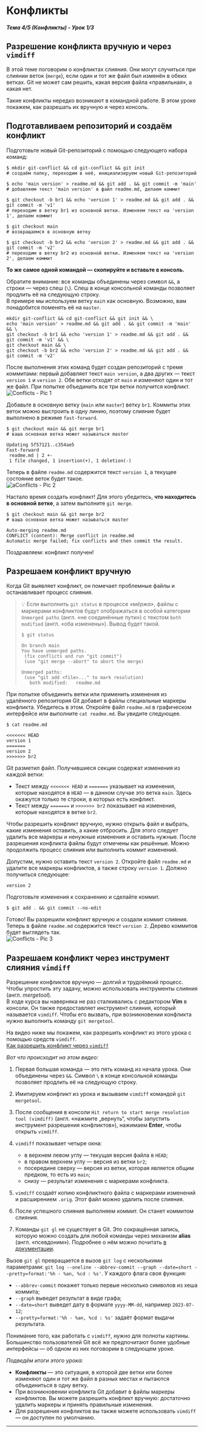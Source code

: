 # Конфликты  

__*Тема 4/5 (Конфликты) - Урок 1/3*__  

## Разрешение конфликта вручную и через `vimdiff`  

В этой теме поговорим о конфликтах слияния. Они могут случиться при слиянии веток (`merge`), если один и тот же файл был изменён в обеих ветках. Git не может сам решить, какая версия файла «правильная», а какая нет.  

Такие конфликты нередко возникают в командной работе. В этом уроке покажем, как разрешать их вручную и через консоль.  

## Подготавливаем репозиторий и создаём конфликт  

Подготовьте новый Git-репозиторий с помощью следующего набора команд:  

```text
$ mkdir git-conflict && cd git-conflict && git init
# создаём папку, переходим в неё, инициализируем новый Git-репозиторий

$ echo 'main version' > readme.md && git add . && git commit -m 'main'
# добавляем текст 'main version' в файл readme.md, делаем коммит

$ git checkout -b br1 && echo 'version 1' > readme.md && git add . && git commit -m 'v1'
# переходим в ветку br1 из основной ветки. Изменяем текст на 'version 1', делаем коммит

$ git checkout main
# возвращаемся в основную ветку

$ git checkout -b br2 && echo 'version 2' > readme.md && git add . && git commit -m 'v2'
# переходим в ветку br2 из основной ветки. Изменяем текст на 'version 2', делаем коммит 
```

__То же самое одной командой — скопируйте и вставьте в консоль.__

Обратите внимание: все команды объединены через символ `&&`, а строки — через слеш (`\`). Слеш в конце консольной команды позволяет продлить её на следующую строку.  
В примере мы используем ветку `mai`n как основную. Возможно, вам понадобится поменять её на `master`.  

```text
mkdir git-conflict && cd git-conflict && git init && \
echo 'main version' > readme.md && git add . && git commit -m 'main' && \
git checkout -b br1 && echo 'version 1' > readme.md && git add . && git commit -m 'v1' && \
git checkout main && \
git checkout -b br2 && echo 'version 2' > readme.md && git add . && git commit -m 'v2' 
```

После выполнения этих команд будет создан репозиторий с тремя коммитами: первый добавляет текст `main version`, а два других — текст `version 1` и `version 2`. Обе ветки отходят от `main` и изменяют один и тот же файл. При попытке объединить все три ветки получится конфликт.  
![Conflicts - Pic 1](pics/conflicts_pic1.png)

Добавьте в основную ветку (`main` или `master`) ветку `br1`. Коммиты этих веток можно выстроить в одну линию, поэтому слияние будет выполнено в режиме `fast-forward`.  

```text
$ git checkout main && git merge br1
# ваша основная ветка может называться master

Updating 5f57121..c354ae5
Fast-forward
 readme.md | 2 +-
 1 file changed, 1 insertion(+), 1 deletion(-) 
```

Теперь в файле `readme.md` содержится текст `version 1`, а текущее состояние веток будет такое.  
![aConflicts - Pic 2](pics/conflicts_pic2.png)

Настало время создать конфликт! Для этого убедитесь, __что находитесь в основной ветке__, а затем выполните `git merge`.  

```text
$ git checkout main && git merge br2
# ваша основная ветка может называться master

Auto-merging readme.md
CONFLICT (content): Merge conflict in readme.md
Automatic merge failed; fix conflicts and then commit the result. 
```

Поздравляем: конфликт получен!  

## Разрешаем конфликт вручную  

Когда Git выявляет конфликт, он помечает проблемные файлы и останавливает процесс слияния.  

> 💡 Если выполнить `git status` в процессе *«мёржа»*, файлы с маркерами конфликтов будут отображаться в особой категории `Unmerged paths` (англ. «не соединённые пути») с текстом `both modified` (англ. «оба изменены»). Вывод будет такой.   
>
>```text
>$ git status
>
>On branch main
>You have unmerged paths.
>  (fix conflicts and run "git commit")
>  (use "git merge --abort" to abort the merge)
>
>Unmerged paths:
>  (use "git add <file>..." to mark resolution)
>    both modified:   readme.md 
>```

При попытке объединить ветки или применить изменения из удалённого репозитория Git добавит в файлы специальные маркеры конфликта. Убедитесь в этом. Откройте файл `readme.md` в графическом интерфейсе или выполните `cat readme.md`. Вы увидите следующее.  

```text
$ cat readme.md   

<<<<<<< HEAD
version 1
=======
version 2
>>>>>>> br2 
```

Git разметил файл. Получившиеся секции содержат изменения из каждой ветки:  

- Текст между `<<<<<<< HEAD` и `=======` указывает на изменения, которые находятся в `HEAD` — в данном случае это ветка `main`. Здесь окажутся только те строки, в которых есть конфликт.  
- Текст между `=======` и `>>>>>>> br2` показывает на изменения, которые находятся в ветке `br2`.  

Чтобы разрешить конфликт вручную, нужно открыть файл и выбрать, какие изменения оставить, а какие отбросить. Для этого следует удалить все маркеры и ненужные изменения и оставить нужные. После разрешения конфликта файлы будут отмечены как решённые. Можно продолжить процесс слияния или выполнить коммит изменений.  

Допустим, нужно оставить текст `version 2`. Откройте файл `readme.md` и удалите все маркеры конфликтов, а также строку `version 1`. Должно получиться следующее:  

```text
version 2 
```

Подготовьте изменения к сохранению и сделайте коммит.  

```text
$ git add . && git commit --no-edit 
```

Готово! Вы разрешили конфликт вручную и создали коммит слияния. Теперь в файле `readme.md` содержится текст `version 2`. Дерево коммитов будет выглядеть так.  
![Conflicts - Pic 3](pics/conflicts_pic3.png)

## Разрешаем конфликт через инструмент слияния `vimdiff`  

Разрешение конфликтов вручную — долгий и трудоёмкий процесс. Чтобы упростить эту задачу, можно использовать инструменты слияния (англ. *mergetool*).  
В ходе курса вы наверняка не раз сталкивались с редактором __Vim__ в консоли. Он также предоставляет инструмент слияния, который называется `vimdiff`. Чтобы его вызвать, при возникновении конфликта нужно выполнить команду `git mergetool`.  

На видео ниже мы покажем, как разрешить конфликт из этого урока с помощью средств `vimdiff`.  
[Как разрешить конфликт через `vimdiff`](video/1_solve_conflict.mp4)   

*Вот что происходит на этом видео:*  

1. Первая большая команда — это пять команд из начала урока. Они объединены через `&&`. Символ `\` в конце консольной команды позволяет продлить её на следующую строку.  
2. Имитируем конфликт из урока и вызываем `vimdiff` командой `git mergetool`.  
3. После сообщения в консоли `Hit return to start merge resolution tool (vimdiff)` (англ. «нажмите „вернуть“, чтобы запустить инструмент разрешения конфликтов»), нажимаем __Enter__, чтобы открыть `vimdiff`.  
4. `vimdiff` показывает четыре окна:  

    - в верхнем левом углу — текущая версия файла в `HEAD`;  
    - в правом верхнем углу — версия из ветки `br2`;  
    - посередине сверху — версия из ветки, которая является общим предком, то есть из `main`;  
    - снизу — результат изменения с маркерами конфликта.  
  
5. `vimdiff` создаёт копию конфликтного файла с маркерами изменений и расширением `.orig`. Этот файл можно удалить после слияния.  
6. После успешного слияния выполняем коммит. Он станет коммитом слияния.  
7. Команды `git gl` не существует в Git. Это сокращённая запись, которую можно создать для любой команды через механизм __alias__ (англ. «псевдоним»). Подробнее о нём можно почитать [в документации](https://git-scm.com/book/en/v2/Git-Basics-Git-Aliases).  

Вызов `git gl` превращается в вызов `git log` с несколькими параметрами: `git log --oneline --abbrev-commit --graph --date=short --pretty=format:'%h - %an, %cd : %s'`. У каждого флага своя функция: 

- `--abbrev-commit` покажет только первые несколько символов из хеша коммита;  
- `--graph` выведет результат в виде графа;  
- `--date=short` выведет дату в формате `yyyy-MM-dd`, например `2023-07-12`;  
- `--pretty=format:'%h - %an, %cd : %s'` задаёт формат выдачи результата.  

Понимание того, как работать с `vimdiff`, нужно для полноты картины. Большинство пользователей Git всё же предпочитают более удобные интерфейсы — об одном из них поговорим в следующем уроке.  

*Подведём итоги этого урока:*  

- __Конфликты__ — это ситуация, в которой две ветки или более изменяют один и тот же файл в разных местах и пытаются объединиться в одну ветку.  
- При возникновении конфликта Git добавит в файлы маркеры конфликтов. Вы можете разрешить конфликт вручную: достаточно удалить маркеры и принять правильные изменения.  
- Для разрешения конфликтов вы также можете использовать `vimdiff` — он доступен по умолчанию.

---
